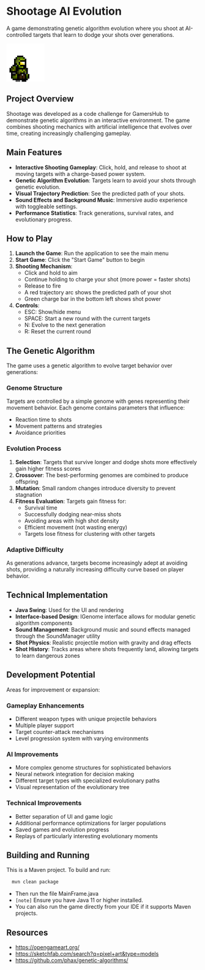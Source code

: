 # Shootage AI Evolution

A game demonstrating genetic algorithm evolution where you shoot at AI-controlled targets that learn to dodge your shots over generations.

![Gunman](src/main/resources/images/targets/animation.gif)

## Project Overview

Shootage was developed as a code challenge for GamersHub to demonstrate genetic algorithms in an interactive environment. The game combines shooting mechanics with artificial intelligence that evolves over time, creating increasingly challenging gameplay.

## Main Features

- **Interactive Shooting Gameplay**: Click, hold, and release to shoot at moving targets with a charge-based power system.
- **Genetic Algorithm Evolution**: Targets learn to avoid your shots through genetic evolution.
- **Visual Trajectory Prediction**: See the predicted path of your shots.
- **Sound Effects and Background Music**: Immersive audio experience with toggleable settings.
- **Performance Statistics**: Track generations, survival rates, and evolutionary progress.

## How to Play

1. **Launch the Game**: Run the application to see the main menu
2. **Start Game**: Click the "Start Game" button to begin
3. **Shooting Mechanism**:
   - Click and hold to aim
   - Continue holding to charge your shot (more power = faster shots)
   - Release to fire
   - A red trajectory arc shows the predicted path of your shot
   - Green charge bar in the bottom left shows shot power
4. **Controls**:
   - ESC: Show/hide menu
   - SPACE: Start a new round with the current targets
   - N: Evolve to the next generation
   - R: Reset the current round

## The Genetic Algorithm

The game uses a genetic algorithm to evolve target behavior over generations:

### Genome Structure
Targets are controlled by a simple genome with genes representing their movement behavior. Each genome contains parameters that influence:
- Reaction time to shots
- Movement patterns and strategies
- Avoidance priorities

### Evolution Process
1. **Selection**: Targets that survive longer and dodge shots more effectively gain higher fitness scores
2. **Crossover**: The best-performing genomes are combined to produce offspring
3. **Mutation**: Small random changes introduce diversity to prevent stagnation
4. **Fitness Evaluation**: Targets gain fitness for:
   - Survival time
   - Successfully dodging near-miss shots
   - Avoiding areas with high shot density
   - Efficient movement (not wasting energy)
   - Targets lose fitness for clustering with other targets

### Adaptive Difficulty
As generations advance, targets become increasingly adept at avoiding shots, providing a naturally increasing difficulty curve based on player behavior.

## Technical Implementation

- **Java Swing**: Used for the UI and rendering
- **Interface-based Design**: IGenome interface allows for modular genetic algorithm components
- **Sound Management**: Background music and sound effects managed through the SoundManager utility
- **Shot Physics**: Realistic projectile motion with gravity and drag effects
- **Shot History**: Tracks areas where shots frequently land, allowing targets to learn dangerous zones

## Development Potential

Areas for improvement or expansion:

### Gameplay Enhancements
- Different weapon types with unique projectile behaviors
- Multiple player support
- Target counter-attack mechanisms
- Level progression system with varying environments

### AI Improvements
- More complex genome structures for sophisticated behaviors
- Neural network integration for decision making
- Different target types with specialized evolutionary paths
- Visual representation of the evolutionary tree

### Technical Improvements
- Better separation of UI and game logic
- Additional performance optimizations for larger populations
- Saved games and evolution progress
- Replays of particularly interesting evolutionary moments

## Building and Running

This is a Maven project. To build and run:

```bash
  mvn clean package
```
- Then run the file MainFrame.java
- `[note]` Ensure you have Java 11 or higher installed.
- You can also run the game directly from your IDE if it supports Maven projects.

## Resources
- https://opengameart.org/
- https://sketchfab.com/search?q=pixel+art&type=models
- https://github.com/phax/genetic-algorithms/